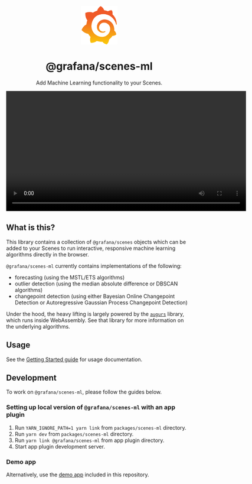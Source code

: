 <div align="center">
  <img
    src="https://raw.githubusercontent.com/grafana/scenes/main/docusaurus/website/static/img/logo.svg"
    alt="Grafana Logo"
    width="100px"
    padding="40px"
  />
  <h1>@grafana/scenes-ml</h1>
  <p>Add Machine Learning functionality to your Scenes.</p>
  <video
    autoPlay
    src="https://github.com/grafana/scenes-ml/assets/5464991/26440841-24c2-47f7-a1e1-e2ff97989e00"
    width="650px"
  />
</div>

## What is this?

This library contains a collection of `@grafana/scenes` objects which can be added to your Scenes to run interactive, responsive machine learning algorithms directly in the browser.

`@grafana/scenes-ml` currently contains implementations of the following:

- forecasting (using the MSTL/ETS algorithms)
- outlier detection (using the median absolute difference or DBSCAN algorithms)
- changepoint detection (using either Bayesian Online Changepoint Detection or Autoregressive Gaussian Process Changepoint Detection)

Under the hood, the heavy lifting is largely powered by the [`augurs`][augurs] library, which runs inside WebAssembly.
See that library for more information on the underlying algorithms.

## Usage

See the [Getting Started guide][getting-started] for usage documentation.

## Development

To work on `@grafana/scenes-ml`, please follow the guides below.

### Setting up local version of `@grafana/scenes-ml` with an app plugin

1. Run `YARN_IGNORE_PATH=1 yarn link` from `packages/scenes-ml` directory.
1. Run `yarn dev` from `packages/scenes-ml` directory.
1. Run `yarn link @grafana/scenes-ml` from app plugin directory.
1. Start app plugin development server.

### Demo app

Alternatively, use the [demo app](./packages/scenes-ml-app/README.md) included in this repository.

[augurs]: https://github.com/grafana/augurs
[getting-started]: https://grafana.com/developers/scenes/scenes-ml/getting-started
[update-create-plugin-version]: https://grafana.com/developers/plugin-tools/migration-guides/update-create-plugin-versions
[extend-configuration]: https://grafana.com/developers/plugin-tools/create-a-plugin/extend-a-plugin/extend-configurations#3-update-the-packagejson-to-use-the-new-webpack-config
